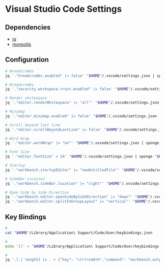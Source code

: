 # Visual Studio Code Settings

## Dependencies

- [jq](/jq.md#cli)
- [moreutils](/moreutils.md)

<!--
  "files.watcherExclude": {
    "**/.yarn/*/**": true
  }
-->

## Configuration

```sh
# Breadcrumbs
jq '."breadcrumbs.enabled" |= false' "$HOME"/.vscode/settings.json | sponge "$HOME"/.vscode/settings.json

# Breadcrumbs
jq '."security.workspace.trust.enabled" |= false' "$HOME"/.vscode/settings.json | sponge "$HOME"/.vscode/settings.json

# Render whitespace
jq '."editor.renderWhitespace" |= "all"' "$HOME"/.vscode/settings.json | sponge "$HOME"/.vscode/settings.json

# Minimap
jq '."editor.minimap.enabled" |= false' "$HOME"/.vscode/settings.json | sponge "$HOME"/.vscode/settings.json

# Scroll beyond last line
jq '."editor.scrollBeyondLastLine" |= false' "$HOME"/.vscode/settings.json | sponge "$HOME"/.vscode/settings.json

# Word Wrap
jq '."editor.wordWrap" |= "on"' "$HOME"/.vscode/settings.json | sponge "$HOME"/.vscode/settings.json

# Font Size
jq '."editor.fontSize" = 14' "$HOME"/.vscode/settings.json | sponge "$HOME"/.vscode/settings.json

# Startup
jq '."workbench.startupEditor" |= "newUntitledFile"' "$HOME"/.vscode/settings.json | sponge "$HOME"/.vscode/settings.json

# SideBar Location
jq '."workbench.sideBar.location" |= "right"' "$HOME"/.vscode/settings.json | sponge "$HOME"/.vscode/settings.json

# Open Side by Side Direction
jq '."workbench.editor.openSideBySideDirection" |= "down"' "$HOME"/.vscode/settings.json | sponge "$HOME"/.vscode/settings.json
jq '."workbench.editor.splitInGroupLayout" |= "vertical"' "$HOME"/.vscode/settings.json | sponge "$HOME"/.vscode/settings.json
```

<!--
"files.exclude": {
  "**/.git": false
},
-->

<!--
# Auto Save
# jq '."files.autoSave" |= "afterDelay"' "$HOME"/.vscode/settings.json | sponge "$HOME"/.vscode/settings.json

# Rulers
# jq '."editor.rulers" |= [100, 120]' "$HOME"/.vscode/settings.json | sponge "$HOME"/.vscode/settings.json

# Trim Trailing Whitespace
# jq '."files.trimTrailingWhitespace" |= true' "$HOME"/.vscode/settings.json | sponge "$HOME"/.vscode/settings.json

# Trim Final Newlines
# jq '."files.trimFinalNewlines" |= true' "$HOME"/.vscode/settings.json | sponge "$HOME"/.vscode/settings.json

# Associations
# jq '."files.associations"."*.cnf" |= "ini"' "$HOME"/.vscode/settings.json | sponge "$HOME"/.vscode/settings.json

# New window dimensions
# jq '."window.newWindowDimensions" |= "maximized"' "$HOME"/.vscode/settings.json | sponge "$HOME"/.vscode/settings.json

# Zoom Level
# jq '."window.zoomLevel" = 0' "$HOME"/.vscode/settings.json | sponge "$HOME"/.vscode/settings.json

# Tab Size
# jq '."editor.tabSize" |= 2' "$HOME"/.vscode/settings.json | sponge "$HOME"/.vscode/settings.json
-->

## Key Bindings

<!--
https://github.com/Microsoft/vscode/issues/4504
-->

```sh
#
cat "$HOME"/Library/Application\ Support/Code/User/keybindings.json

#
echo '[]' > "$HOME"/Library/Application\ Support/Code/User/keybindings.json

#
jq '.[.| length] |= . + {"key": "ctrl+cmd+k","command": "workbench.output.action.clearOutput"}' "$HOME"/Library/Application\ Support/Code/User/keybindings.json | sponge "$HOME"/Library/Application\ Support/Code/User/keybindings.json
```
